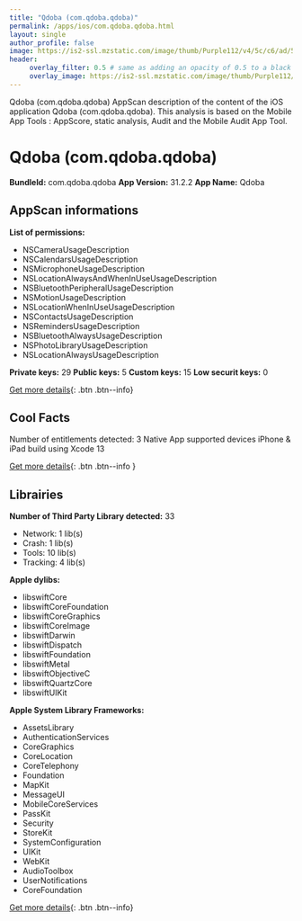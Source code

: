 ```yaml
---
title: "Qdoba (com.qdoba.qdoba)"
permalink: /apps/ios/com.qdoba.qdoba.html
layout: single
author_profile: false
image: https://is2-ssl.mzstatic.com/image/thumb/Purple112/v4/5c/c6/ad/5cc6ade4-419c-0577-1d9c-aefaff01f412/AppIcon-0-0-1x_U007emarketing-0-0-0-7-0-0-sRGB-0-0-0-GLES2_U002c0-512MB-85-220-0-0.png/512x512bb.jpg
header: 
     overlay_filter: 0.5 # same as adding an opacity of 0.5 to a black background
     overlay_image: https://is2-ssl.mzstatic.com/image/thumb/Purple112/v4/5c/c6/ad/5cc6ade4-419c-0577-1d9c-aefaff01f412/AppIcon-0-0-1x_U007emarketing-0-0-0-7-0-0-sRGB-0-0-0-GLES2_U002c0-512MB-85-220-0-0.png/512x512bb.jpg
---
```

Qdoba (com.qdoba.qdoba) AppScan description of the content of the iOS application Qdoba (com.qdoba.qdoba). This analysis is based on the Mobile App Tools : AppScore, static analysis, Audit and the Mobile Audit App Tool.

# Qdoba (com.qdoba.qdoba)

**BundleId:** com.qdoba.qdoba
**App Version:** 31.2.2
**App Name:** Qdoba


## AppScan informations 

**List of permissions:** 
- NSCameraUsageDescription
- NSCalendarsUsageDescription
- NSMicrophoneUsageDescription
- NSLocationAlwaysAndWhenInUseUsageDescription
- NSBluetoothPeripheralUsageDescription
- NSMotionUsageDescription
- NSLocationWhenInUseUsageDescription
- NSContactsUsageDescription
- NSRemindersUsageDescription
- NSBluetoothAlwaysUsageDescription
- NSPhotoLibraryUsageDescription
- NSLocationAlwaysUsageDescription
  
  
**Private keys:** 29
**Public keys:** 5
**Custom keys:** 15
**Low securit keys:** 0
  
[Get more details](/pricing.html){: .btn .btn--info}

## Cool Facts

Number of entitlements detected: 3
Native App
supported devices iPhone & iPad
build using Xcode 13
  
[Get more details](/pricing.html){: .btn .btn--info }

## Librairies 
**Number of Third Party Library detected:** 33
- Network: 1 lib(s)
- Crash: 1 lib(s)
- Tools: 10 lib(s)
- Tracking: 4 lib(s)


**Apple dylibs:**
- libswiftCore
- libswiftCoreFoundation
- libswiftCoreGraphics
- libswiftCoreImage
- libswiftDarwin
- libswiftDispatch
- libswiftFoundation
- libswiftMetal
- libswiftObjectiveC
- libswiftQuartzCore
- libswiftUIKit


**Apple System Library Frameworks:**
- AssetsLibrary
- AuthenticationServices
- CoreGraphics
- CoreLocation
- CoreTelephony
- Foundation
- MapKit
- MessageUI
- MobileCoreServices
- PassKit
- Security
- StoreKit
- SystemConfiguration
- UIKit
- WebKit
- AudioToolbox
- UserNotifications
- CoreFoundation


  
[Get more details](/pricing.html){: .btn .btn--info}

